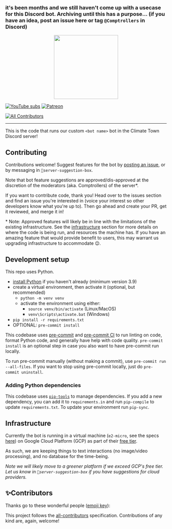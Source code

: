 ### it's been months and we still haven't come up with a usecase for this Discord bot. Archiving until this has a purpose... (if you have an idea, post an issue here or tag  `@Comptrollers` in Discord)

<p align="center">
<a href="https://hub.climatetownproductions.com">
<img width="200" src="https://placehold.co/400">
</a>
</p>

[![YouTube subs](https://img.shields.io/youtube/channel/subscribers/UCuVLG9pThvBABcYCm7pkNkA?label=ClimateTown&style=for-the-badge)](https://www.youtube.com/@ClimateTown)
[![Patreon](https://img.shields.io/badge/Patreon-F96854?style=for-the-badge&logo=patreon&logoColor=white)](https://www.patreon.com/ClimateTown)

[![All Contributors](https://img.shields.io/github/all-contributors/ClimateTown/discord-bot?color=ee8449&style=flat-square)](#contributors)

---

This is the code that runs our custom `<bot name>` bot in the Climate Town Discord server!

## Contributing

Contributions welcome! Suggest features for the bot by [posting an issue](https://github.com/ClimateTown/discord-bot/issues), or by messaging in `🔨server-suggestion-box`.

Note that bot feature suggestions are approved/dis-approved at the discretion of the moderators (aka. Comptrollers) of the server\*.

If you want to contribute code, thank you! Head over to the issues section and find an issue you're interested in (voice your interest so other developers know what you're up to). Then go ahead and create your PR, get it reviewed, and merge it in!

\* Note: Approved features will likely be in line with the limitations of the existing infrastructure. See the [infrastructure](#infrastructure) section for more details on where the code is being run, and resources the machine has. If you have an amazing feature that would provide benefit to users, this may warrant us upgrading infrastructure to accommodate 😉.

## Development setup

This repo uses Python.

- [install Python](https://www.python.org/downloads/) if you haven't already (minimum version 3.9)
- create a virtual environment, then activate it (optional, but recommended)
  - `python -m venv venv`
  - activate the environment using either:
    - `source venv/bin/activate` (Linux/MacOS)
    - `venv\Scripts\activate.bat` (Windows)
- `pip install -r requirements.txt`
- OPTIONAL: `pre-commit install`

This codebase uses [pre-commit](https://pre-commit.com/) and [pre-commit CI](https://pre-commit.ci/) to run linting on code, format Python code, and generally have help with code quality. `pre-commit install` is an optional step in case you also want to have pre-commit run locally.

To run pre-commit manually (without making a commit), use `pre-commit run --all-files`. If you want to stop using pre-commit locally, just do `pre-commit uninstall`.

### Adding Python dependencies

This codebase uses [`pip-tools`](https://pypi.org/project/pip-tools/) to manage dependencies. If you add a new dependency, you can add it to `requirements.in` and run `pip-compile` to update `requirements.txt`. To update your environment run `pip-sync`.

## Infrastructure

Currently the bot is running in a virtual machine (`e2-micro`, see the specs [here](https://cloud.google.com/compute/docs/general-purpose-machines#e2-shared-core)) on Google Cloud Platform (GCP) as part of their [free tier](https://cloud.google.com/free/docs/free-cloud-features#compute).

As such, we are keeping things to text interactions (no image/video processing), and no database for the time-being.

_Note we will likely move to a greener platform if we exceed GCP's free tier. Let us know in `🔨server-suggestion-box` if you have suggestions for cloud providers._

## ✨Contributors

Thanks go to these wonderful people ([emoji key](https://allcontributors.org/docs/en/emoji-key)):

<!-- ALL-CONTRIBUTORS-LIST:START - Do not remove or modify this section -->
<!-- prettier-ignore-start -->
<!-- markdownlint-disable -->

<!-- markdownlint-restore -->
<!-- prettier-ignore-end -->

<!-- ALL-CONTRIBUTORS-LIST:END -->

This project follows the [all-contributors](https://allcontributors.org) specification. Contributions of any kind are, again, welcome!
